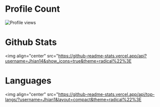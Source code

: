 # Profile Count
![Profile views](https://komarev.com/ghpvc/?username=vonypeto&color=blueviolet) 

# Github Stats
<img align="center" src="https://github-readme-stats.vercel.app/api?username=Jhian14&show_icons=true&theme=radical%22%3E 

# Languages 

<img align="center" src="https://github-readme-stats.vercel.app/api/top-langs/?username=Jhian1&layout=compact&theme=radical%22%3E
